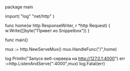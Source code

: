 package main 

import(
  "log"
  "net/http"
 )



 func home(w http ResponseWriter, r *http Request) {
  w.Write([]byte("Привет из Snippetbox"))
  }

  func main()


  mux := http.NewServeMux()
  mux.HandleFunc("/",home)






log Println("Запуск веб-сервера на http://127.0.1:4000")
err :=http.ListenAndServe(":4000",mux)
log.Fatal(err)
 
